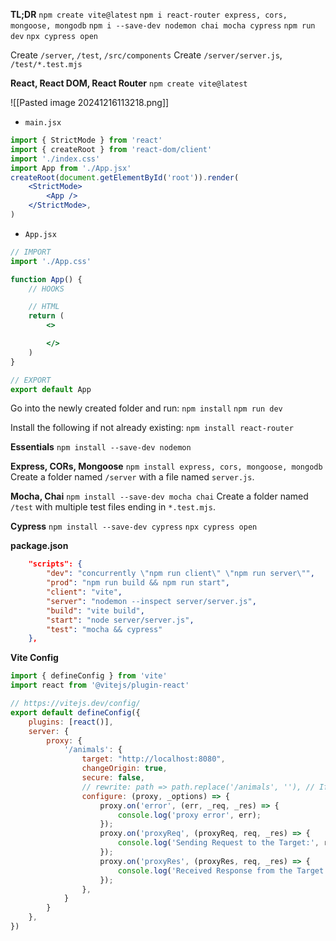 

**TL;DR**
`npm create vite@latest`
`npm i react-router express, cors, mongoose, mongodb`
`npm i --save-dev nodemon chai mocha cypress`
`npm run dev`
`npx cypress open`

Create `/server`, `/test`, `/src/components`
Create `/server/server.js`, `/test/*.test.mjs`


**React, React DOM, React Router**
`npm create vite@latest`

![[Pasted image 20241216113218.png]]

- `main.jsx`
```jsx
import { StrictMode } from 'react'
import { createRoot } from 'react-dom/client'
import './index.css'
import App from './App.jsx'
createRoot(document.getElementById('root')).render(
    <StrictMode>
        <App />
    </StrictMode>,
)
```
- `App.jsx`
```jsx
// IMPORT
import './App.css'

function App() {
    // HOOKS

    // HTML
    return (
        <>

        </>
    )
}

// EXPORT
export default App
```

Go into the newly created folder and run:
`npm install`
`npm run dev`

Install the following if not already existing:
`npm install react-router`

**Essentials**
`npm install --save-dev nodemon`

**Express, CORs, Mongoose**
`npm install express, cors, mongoose, mongodb`
Create a folder named `/server` with a file named `server.js`.

**Mocha, Chai**
`npm install --save-dev mocha chai`
Create a folder named `/test` with multiple test files ending in `*.test.mjs`.

**Cypress**
`npm install --save-dev cypress`
`npx cypress open`

**package.json**
```json
    "scripts": {
        "dev": "concurrently \"npm run client\" \"npm run server\"",
        "prod": "npm run build && npm run start",
        "client": "vite",
        "server": "nodemon --inspect server/server.js",
        "build": "vite build",
        "start": "node server/server.js",
        "test": "mocha && cypress"
    },
```

**Vite Config**
```js
import { defineConfig } from 'vite'
import react from '@vitejs/plugin-react'

// https://vitejs.dev/config/
export default defineConfig({
    plugins: [react()],
    server: {
        proxy: {
            '/animals': {
                target: "http://localhost:8080",
                changeOrigin: true,
                secure: false,
                // rewrite: path => path.replace('/animals', ''), // If you want to remove the /api prefix
                configure: (proxy, _options) => {
                    proxy.on('error', (err, _req, _res) => {
                        console.log('proxy error', err);
                    });
                    proxy.on('proxyReq', (proxyReq, req, _res) => {
                        console.log('Sending Request to the Target:', req.method, req.url);
                    });
                    proxy.on('proxyRes', (proxyRes, req, _res) => {
                        console.log('Received Response from the Target:', proxyRes.statusCode, req.url);
                    });
                },
            }
        }
    },
})

```

